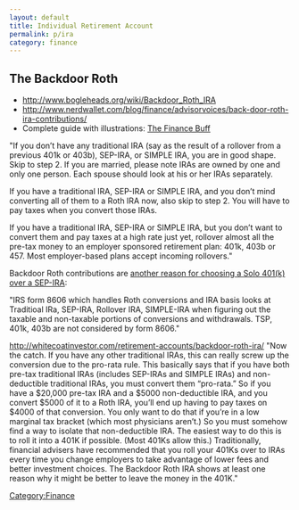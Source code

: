 ```yaml
---
layout: default
title: Individual Retirement Account
permalink: p/ira
category: finance
---
```


The Backdoor Roth
-----------------

-   <http://www.bogleheads.org/wiki/Backdoor_Roth_IRA>
-   <http://www.nerdwallet.com/blog/finance/advisorvoices/back-door-roth-ira-contributions/>
-   Complete guide with illustrations: [The Finance Buff](http://thefinancebuff.com/the-backdoor-roth-ira-a-complete-how-to.html)

"If you don’t have any traditional IRA (say as the result of a rollover from a previous 401k or 403b), SEP-IRA, or SIMPLE IRA, you are in good shape. Skip to step 2. If you are married, please note IRAs are owned by one and only one person. Each spouse should look at his or her IRAs separately.

If you have a traditional IRA, SEP-IRA or SIMPLE IRA, and you don’t mind converting all of them to a Roth IRA now, also skip to step 2. You will have to pay taxes when you convert those IRAs.

If you have a traditional IRA, SEP-IRA or SIMPLE IRA, but you don’t want to convert them and pay taxes at a high rate just yet, rollover almost all the pre-tax money to an employer sponsored retirement plan: 401k, 403b or 457. Most employer-based plans accept incoming rollovers."

Backdoor Roth contributions are [another reason for choosing a Solo 401(k) over a SEP-IRA](http://www.bogleheads.org/forum/viewtopic.php?f=2&t=121564):

"IRS form 8606 which handles Roth conversions and IRA basis looks at Traditioal IRa, SEP-IRA, Rollover IRA, SIMPLE-IRA when figuring out the taxable and non-taxable portions of conversions and withdrawals. TSP, 401k, 403b are not considered by form 8606."

<http://whitecoatinvestor.com/retirement-accounts/backdoor-roth-ira/> "Now the catch. If you have any other traditional IRAs, this can really screw up the conversion due to the pro-rata rule. This basically says that if you have both pre-tax traditional IRAs (includes SEP-IRAs and SIMPLE IRAs) and non-deductible traditional IRAs, you must convert them “pro-rata.” So if you have a $20,000 pre-tax IRA and a $5000 non-deductible IRA, and you convert $5000 of it to a Roth IRA, you’ll end up having to pay taxes on $4000 of that conversion. You only want to do that if you’re in a low marginal tax bracket (which most physicians aren’t.) So you must somehow find a way to isolate that non-deductible IRA. The easiest way to do this is to roll it into a 401K if possible. (Most 401Ks allow this.) Traditionally, financial advisers have recommended that you roll your 401Ks over to IRAs every time you change employers to take advantage of lower fees and better investment choices. The Backdoor Roth IRA shows at least one reason why it might be better to leave the money in the 401K."

[Category:Finance](/Category:Finance "wikilink")
